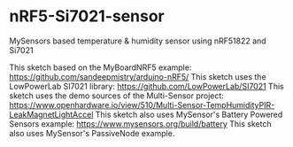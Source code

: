 # nRF5-Si7021-sensor
MySensors based temperature &amp; humidity sensor using nRF51822 and Si7021

This sketch based on the MyBoardNRF5 example: https://github.com/sandeepmistry/arduino-nRF5/
This sketch uses the LowPowerLab SI7021 library:  https://github.com/LowPowerLab/SI7021
This sketch uses the demo sources of the Multi-Sensor project: https://www.openhardware.io/view/510/Multi-Sensor-TempHumidityPIR-LeakMagnetLightAccel
This sketch also uses MySensor's Battery Powered Sensors example: https://www.mysensors.org/build/battery
This sketch also uses MySensor's PassiveNode example.